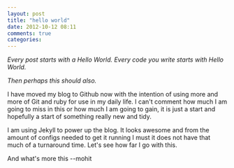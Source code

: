 ```yaml
---
layout: post
title: "hello world"
date: 2012-10-12 08:11
comments: true
categories: 
---
```


*Every post starts with a Hello World. Every code you write starts with Hello World.*

*Then perhaps this should also.*

I have moved my blog to Github now with the intention of using more and more of Git and ruby for use in my daily life. I can't comment how much I am going to miss in this or how much I am going to gain, it is just a start and hopefully a start of something really new and tidy.

I am using Jekyll to power up the blog. It looks awesome and from the amount of configs needed to get it running I must it does not have that much of a turnaround time. Let's see how far I go with this.

And what's more this 
--mohit